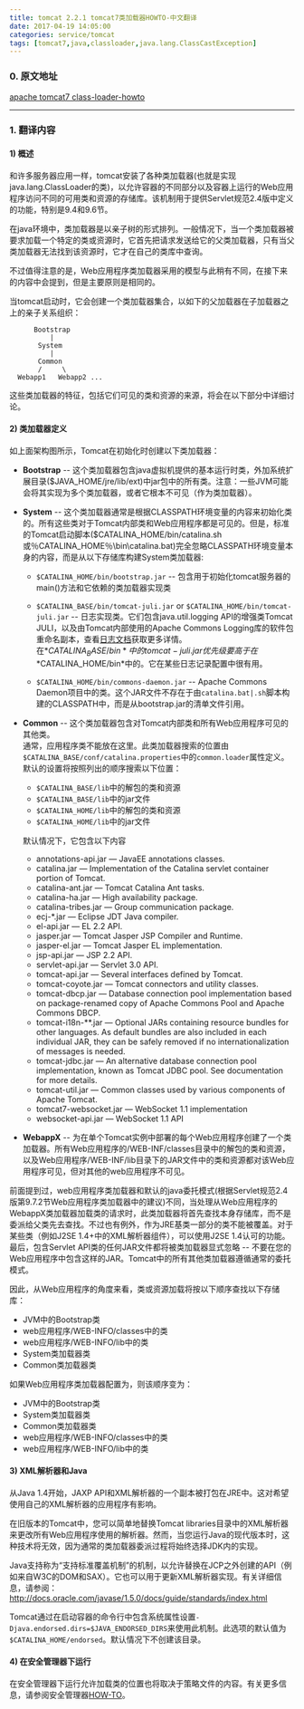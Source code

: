 ```yaml
---
title: tomcat 2.2.1 tomcat7类加载器HOWTO-中文翻译
date: 2017-04-19 14:05:00
categories: service/tomcat
tags: [tomcat7,java,classloader,java.lang.ClassCastException]
---
```


### 0. 原文地址
[apache tomcat7 class-loader-howto](https://tomcat.apache.org/tomcat-7.0-doc/class-loader-howto.html)

---

### 1. 翻译内容
#### 1) 概述
和许多服务器应用一样，tomcat安装了各种类加载器(也就是实现java.lang.ClassLoader的类)，以允许容器的不同部分以及容器上运行的Web应用程序访问不同的可用类和资源的存储库。该机制用于提供Servlet规范2.4版中定义的功能，特别是9.4和9.6节。  

在java环境中，类加载器是以亲子树的形式排列。一般情况下，当一个类加载器被要求加载一个特定的类或资源时，它首先把请求发送给它的父类加载器，只有当父类加载器无法找到该资源时，它才在自己的类库中查询。  

不过值得注意的是，Web应用程序类加载器采用的模型与此稍有不同，在接下来的内容中会提到，但是主要原则是相同的。  

当tomcat启动时，它会创建一个类加载器集合，以如下的父加载器在子加载器之上的亲子关系组织：
```
      Bootstrap
          |
       System
          |
       Common
       /     \
  Webapp1   Webapp2 ...
```
这些类加载器的特征，包括它们可见的类和资源的来源，将会在以下部分中详细讨论。

#### 2) 类加载器定义
如上面架构图所示，Tomcat在初始化时创建以下类加载器：
- **Bootstrap** -- 这个类加载器包含java虚拟机提供的基本运行时类，外加系统扩展目录($JAVA_HOME/jre/lib/ext)中jar包中的所有类。注意：一些JVM可能会将其实现为多个类加载器，或者它根本不可见（作为类加载器）。

- **System** -- 这个类加载器通常是根据CLASSPATH环境变量的内容来初始化类的。所有这些类对于Tomcat内部类和Web应用程序都是可见的。但是，标准的Tomcat启动脚本($CATALINA_HOME/bin/catalina.sh或％CATALINA_HOME％\bin\catalina.bat)完全忽略CLASSPATH环境变量本身的内容，而是从以下存储库构建System类加载器:
  - `$CATALINA_HOME/bin/bootstrap.jar` -- 包含用于初始化tomcat服务器的main()方法和它依赖的类加载器实现类

  - `$CATALINA_BASE/bin/tomcat-juli.jar` or `$CATALINA_HOME/bin/tomcat-juli.jar` -- 日志实现类。它们包含java.util.logging API的增强类Tomcat JULI，以及由Tomcat内部使用的Apache Commons Logging库的软件包重命名副本，查看[日志文档](https://tomcat.apache.org/tomcat-7.0-doc/logging.html)获取更多详情。  
  在*$CATALINA_BASE/bin*中的tomcat-juli.jar优先级要高于在*$CATALINA_HOME/bin*中的。它在某些日志记录配置中很有用。

  - `$CATALINA_HOME/bin/commons-daemon.jar` -- Apache Commons Daemon项目中的类。这个JAR文件不存在于由`catalina.bat|.sh`脚本构建的CLASSPATH中，而是从bootstrap.jar的清单文件引用。

- **Common** -- 这个类加载器包含对Tomcat内部类和所有Web应用程序可见的其他类。  
通常，应用程序类不能放在这里。此类加载器搜索的位置由`$CATALINA_BASE/conf/catalina.properties`中的`common.loader`属性定义。默认的设置将按照列出的顺序搜索以下位置：
  - `$CATALINA_BASE/lib`中的解包的类和资源
  - `$CATALINA_BASE/lib`中的jar文件
  - `$CATALINA_HOME/lib`中的解包的类和资源
  - `$CATALINA_HOME/lib`中的jar文件  

  默认情况下，它包含以下内容
  - annotations-api.jar — JavaEE annotations classes.
  - catalina.jar — Implementation of the Catalina servlet container portion of Tomcat.
  - catalina-ant.jar — Tomcat Catalina Ant tasks.
  - catalina-ha.jar — High availability package.
  - catalina-tribes.jar — Group communication package.
  - ecj-*.jar — Eclipse JDT Java compiler.
  - el-api.jar — EL 2.2 API.
  - jasper.jar — Tomcat Jasper JSP Compiler and Runtime.
  - jasper-el.jar — Tomcat Jasper EL implementation.
  - jsp-api.jar — JSP 2.2 API.
  - servlet-api.jar — Servlet 3.0 API.
  - tomcat-api.jar — Several interfaces defined by Tomcat.
  - tomcat-coyote.jar — Tomcat connectors and utility classes.
  - tomcat-dbcp.jar — Database connection pool implementation based on package-renamed copy of Apache Commons Pool and Apache Commons DBCP.
  - tomcat-i18n-**.jar — Optional JARs containing resource bundles for other languages. As default bundles are also included in each individual JAR, they can be safely removed if no internationalization of messages is needed.
  - tomcat-jdbc.jar — An alternative database connection pool implementation, known as Tomcat JDBC pool. See documentation for more details.
  - tomcat-util.jar — Common classes used by various components of Apache Tomcat.
  - tomcat7-websocket.jar — WebSocket 1.1 implementation
  - websocket-api.jar — WebSocket 1.1 API

- **WebappX** -- 为在单个Tomcat实例中部署的每个Web应用程序创建了一个类加载器。所有Web应用程序的/WEB-INF/classes目录中的解包的类和资源，以及Web应用程序/WEB-INF/lib目录下的JAR文件中的类和资源都对该Web应用程序可见，但对其他的web应用程序不可见。

前面提到过，web应用程序类加载器和默认的java委托模式(根据Servlet规范2.4版第9.7.2节Web应用程序类加载器中的建议)不同，当处理从Web应用程序的WebappX类加载器加载类的请求时，此类加载器将首先查找本身存储库，而不是委派给父类先去查找。不过也有例外，作为JRE基类一部分的类不能被覆盖。对于某些类（例如J2SE 1.4+中的XML解析器组件），可以使用J2SE 1.4认可的功能。最后，包含Servlet API类的任何JAR文件都将被类加载器显式忽略 -- 不要在您的Web应用程序中包含这样的JAR。Tomcat中的所有其他类加载器遵循通常的委托模式。

因此，从Web应用程序的角度来看，类或资源加载将按以下顺序查找以下存储库：
 - JVM中的Bootstrap类
 - web应用程序/WEB-INFO/classes中的类
 - web应用程序/WEB-INFO/lib中的类
 - System类加载器类
 - Common类加载器类

如果Web应用程序类加载器配置为<Loader delegate =“true”/>，则该顺序变为：
- JVM中的Bootstrap类
- System类加载器类
- Common类加载器类
- web应用程序/WEB-INFO/classes中的类
- web应用程序/WEB-INFO/lib中的类

#### 3) XML解析器和Java
从Java 1.4开始，JAXP API和XML解析器的一个副本被打包在JRE中。这对希望使用自己的XML解析器的应用程序有影响。  

在旧版本的Tomcat中，您可以简单地替换Tomcat libraries目录中的XML解析器来更改所有Web应用程序使用的解析器。然而，当您运行Java的现代版本时，这种技术将无效，因为通常的类加载器委派过程将始终选择JDK内的实现。

Java支持称为“支持标准覆盖机制”的机制，以允许替换在JCP之外创建的API（例如来自W3C的DOM和SAX）。它也可以用于更新XML解析器实现。有关详细信息，请参阅：http://docs.oracle.com/javase/1.5.0/docs/guide/standards/index.html

Tomcat通过在启动容器的命令行中包含系统属性设置`-Djava.endorsed.dirs=$JAVA_ENDORSED_DIRS`来使用此机制。此选项的默认值为`$CATALINA_HOME/endorsed`。默认情况下不创建该目录。

#### 4) 在安全管理器下运行
在安全管理器下运行允许加载类的位置也将取决于策略文件的内容。有关更多信息，请参阅安全管理器[HOW-TO](https://tomcat.apache.org/tomcat-7.0-doc/security-manager-howto.html)。
